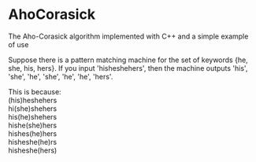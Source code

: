 # AhoCorasick
The Aho-Corasick algorithm implemented with C++ and a simple example of use


Suppose there is a pattern matching machine for the set of keywords {he, she, his, hers}.
If you input 'hisheshehers', then the machine outputs 'his', 'she', 'he', 'she', 'he', 'he', 'hers'.

This is because:  
(his)heshehers  
hi(she)shehers  
his(he)shehers  
hishe(she)hers  
hishes(he)hers  
hisheshe(he)rs  
hisheshe(hers)  
